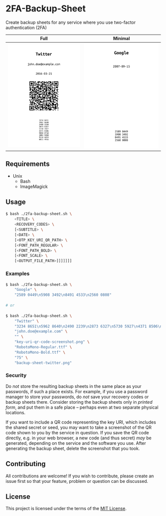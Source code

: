 # 2FA-Backup-Sheet

Create backup sheets for any service where you use two-factor authentication (2FA)

Full | Minimal
:-------------------------:|:-------------------------:
<img src="sample-sheet-full.png?raw=true" alt="Full" width="300" /> | <img src="sample-sheet-minimal.png?raw=true" alt="Minimal" width="300" />

## Requirements

 * Unix
   * Bash
   * ImageMagick

## Usage

```bash
$ bash ./2fa-backup-sheet.sh \
    <TITLE> \
    <RECOVERY_CODES> \
    [<SUBTITLE> \
    [<DATE> \
    [<OTP_KEY_URI_QR_PATH> \
    [<FONT_PATH_REGULAR> \
    [<FONT_PATH_BOLD> \
    [<FONT_SCALE> \
    [<OUTPUT_FILE_PATH>]]]]]]]
```

### Examples

```bash
$ bash ./2fa-backup-sheet.sh \
    "Google" \
    "2589 0449\n5908 3492\n8491 4533\n2560 0808"

# or

$ bash ./2fa-backup-sheet.sh \
    "Twitter" \
    "3234 8651\n5962 8640\n2490 2239\n2873 6327\n5730 5927\n4371 8506\n9858 8718\n3884 9458\n9110 6833\n8815 4916" \
    "john.doe@example.com" \
    "" \
    "key-uri-qr-code-screenshot.png" \
    "RobotoMono-Regular.ttf" \
    "RobotoMono-Bold.ttf" \
    "75" \
    "backup-sheet-twitter.png"
```

### Security

Do *not* store the resulting backup sheets in the same place as your passwords, if such a place exists. For example, if you use a password manager to store your passwords, do *not* save your recovery codes or backup sheets there. Consider storing the backup sheets only in *printed form*, and put them in a safe place – perhaps even at two separate physical locations.

If you want to include a QR code representing the key URI, which includes the shared secret or seed, you may want to take a screenshot of the QR code shown to you by the service in question. If you save the QR code directly, e.g. in your web browser, a new code (and thus secret) *may* be generated, depending on the service and the software you use. After generating the backup sheet, delete the screenshot that you took.

## Contributing

All contributions are welcome! If you wish to contribute, please create an issue first so that your feature, problem or question can be discussed.

## License

This project is licensed under the terms of the [MIT License](https://opensource.org/licenses/MIT).
